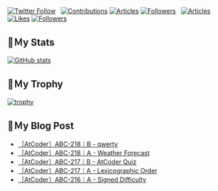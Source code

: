[![Twitter Follow](https://img.shields.io/twitter/follow/hyperdb?label=twitter&logo=twitter&style=plastic)](https://twitter.com/hyperdb)
&nbsp;
[![Contributions](https://badgen.org/img/qiita/hyperdb/contributions?style=plastic)](https://qiita.com/hyperdb)
[![Articles](https://badgen.org/img/qiita/hyperdb/articles?style=plastic)](https://qiita.com/hyperdb)
[![Followers](https://badgen.org/img/qiita/hyperdb/followers?style=plastic)](https://qiita.com/hyperdb)
&nbsp;
[![Articles](https://badgen.org/img/zenn/hyperdb/articles)](https://zenn.dev/hyperdb)
[![Likes](https://badgen.org/img/zenn/hyperdb/likes?style=plastic)](https://zenn.dev/hyperdb)
[![Followers](https://badgen.org/img/zenn/hyperdb/followers?style=plastic)](https://zenn.dev/hyperdb)

## 🔖Ｍy Stats

[![GitHub stats](https://github-readme-stats-eight-theta.vercel.app/api?username=hyperdb&theme=radical&count_private=true&show_icons=true)](https://github.com/anuraghazra/github-readme-stats)

## 🔖Ｍy Trophy

[![trophy](https://github-profile-trophy.vercel.app/?username=hyperdb&theme=onedark)](https://github.com/ryo-ma/github-profile-trophy)

## 🔖Ｍy Blog Post

<!-- BLOG-POST-LIST:START -->
- [［AtCoder］ABC-218｜B - qwerty](https://zenn.dev/hyperdb/articles/cd0ede289c3b28)
- [［AtCoder］ABC-218｜A - Weather Forecast](https://zenn.dev/hyperdb/articles/9d2bc146c7073d)
- [［AtCoder］ABC-217｜B - AtCoder Quiz](https://zenn.dev/hyperdb/articles/c337cff7ac2197)
- [［AtCoder］ABC-217｜A - Lexicographic Order](https://zenn.dev/hyperdb/articles/bd91eeff631b5f)
- [［AtCoder］ABC-216｜A - Signed Difficulty](https://zenn.dev/hyperdb/articles/53b82847da2f07)
<!-- BLOG-POST-LIST:END -->
